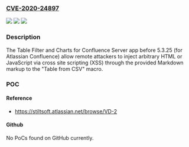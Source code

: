 ### [CVE-2020-24897](https://cve.mitre.org/cgi-bin/cvename.cgi?name=CVE-2020-24897)
![](https://img.shields.io/static/v1?label=Product&message=n%2Fa&color=blue)
![](https://img.shields.io/static/v1?label=Version&message=n%2Fa&color=blue)
![](https://img.shields.io/static/v1?label=Vulnerability&message=n%2Fa&color=brighgreen)

### Description

The Table Filter and Charts for Confluence Server app before 5.3.25 (for Atlassian Confluence) allow remote attackers to inject arbitrary HTML or JavaScript via cross site scripting (XSS) through the provided Markdown markup to the "Table from CSV" macro.

### POC

#### Reference
- https://stiltsoft.atlassian.net/browse/VD-2

#### Github
No PoCs found on GitHub currently.

